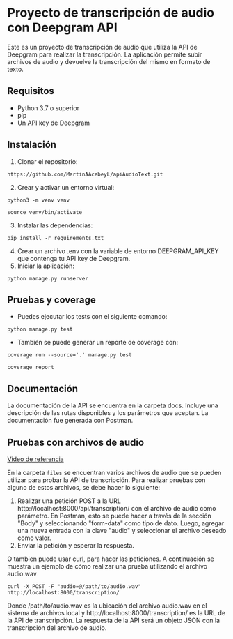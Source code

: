 # Proyecto de transcripción de audio con Deepgram API
Este es un proyecto de transcripción de audio que utiliza la API de Deepgram para realizar la transcripción. La aplicación permite subir archivos de audio y devuelve la transcripción del mismo en formato de texto.

## Requisitos
* Python 3.7 o superior
* pip
* Un API key de Deepgram

## Instalación
1. Clonar el repositorio:

```https://github.com/MartinAAcebeyL/apiAudioText.git```

2. Crear y activar un entorno virtual:

```python3 -m venv venv```

```source venv/bin/activate```

3. Instalar las dependencias:

```pip install -r requirements.txt```

4. Crear un archivo .env con la variable de entorno DEEPGRAM_API_KEY que contenga tu API key de Deepgram.
5. Iniciar la aplicación:

```python manage.py runserver```

## Pruebas y coverage
* Puedes ejecutar los tests con el siguiente comando:

```python manage.py test```

* También se puede generar un reporte de coverage con:

```coverage run --source='.' manage.py test```

```coverage report```

## Documentación
La documentación de la API se encuentra en la carpeta docs. Incluye una descripción de las rutas disponibles y los parámetros que aceptan. La documentación fue generada con Postman.

## Pruebas con archivos de audio

[Video de referencia](https://www.youtube.com/watch?v=Sm56AE9yOuA)

En la carpeta `files` se encuentran varios archivos de audio que se pueden utilizar para probar la API de transcripción. Para realizar pruebas con alguno de estos archivos, se debe hacer lo siguiente:
1. Realizar una petición POST a la URL http://localhost:8000/api/transcription/ con el archivo de audio como parámetro. En Postman, esto se puede hacer a través de la sección "Body" y seleccionando "form-data" como tipo de dato. Luego, agregar una nueva entrada con la clave "audio" y seleccionar el archivo deseado como valor.
2. Enviar la petición y esperar la respuesta.



O tambien puede usar curl, para hacer las peticiones. A continuación se muestra un ejemplo de cómo realizar una prueba utilizando el archivo audio.wav

```curl -X POST -F "audio=@/path/to/audio.wav" http://localhost:8000/transcription/```

Donde /path/to/audio.wav es la ubicación del archivo audio.wav en el sistema de archivos local y http://localhost:8000/transcription/ es la URL de la API de transcripción. La respuesta de la API será un objeto JSON con la transcripción del archivo de audio.
